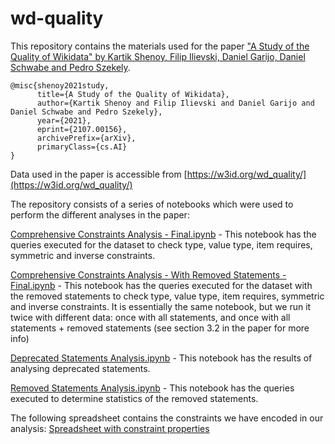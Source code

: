 # wd-quality

This repository contains the materials used  for the paper ["A Study of the Quality of Wikidata" by Kartik Shenoy, Filip Ilievski, Daniel Garijo, Daniel Schwabe and Pedro Szekely](https://arxiv.org/abs/2107.00156).

```
@misc{shenoy2021study,
      title={A Study of the Quality of Wikidata}, 
      author={Kartik Shenoy and Filip Ilievski and Daniel Garijo and Daniel Schwabe and Pedro Szekely},
      year={2021},
      eprint={2107.00156},
      archivePrefix={arXiv},
      primaryClass={cs.AI}
}
```
Data used in the paper is accessible from [https://w3id.org/wd_quality/](https://w3id.org/wd_quality/)

The repository consists of a series of notebooks which were used to perform the different analyses in the paper: 

[Comprehensive Constraints Analysis - Final.ipynb](https://github.com/usc-isi-i2/wd-quality/blob/main/Comprehensive%20Constraints%20Analysis%20-%20Final.ipynb) - This notebook has the queries executed for the dataset to check type, value type, item requires, symmetric and inverse constraints.

[Comprehensive Constraints Analysis - With Removed Statements - Final.ipynb](https://github.com/usc-isi-i2/wd-quality/blob/main/Comprehensive%20Constraints%20Analysis%20-%20With%20Removed%20Statements%20-%20Final.ipynb) - This notebook has the queries executed for the dataset with the removed statements to check type, value type, item requires, symmetric and inverse constraints. It is essentially the same notebook, but we run it twice with different data: once with all statements, and once with all statements + removed statements (see section 3.2 in the paper for more info)

[Deprecated Statements Analysis.ipynb](https://github.com/usc-isi-i2/wd-quality/blob/main/Deprecated%20Statements%20Analysis.ipynb) - This notebook has the results of analysing deprecated statements.

[Removed Statements Analysis.ipynb](https://github.com/usc-isi-i2/wd-quality/blob/main/Removed%20Statements%20Analysis.ipynb) - This notebook has the queries executed to determine statistics of the removed statements.

The following spreadsheet contains the constraints we have encoded in our analysis:
[Spreadsheet with constraint properties](https://docs.google.com/spreadsheets/u/1/d/1EueS5dAiGVWa8N1MisgY1i6QE369EOcOieEiDyeAOzk/edit#gid=0)

